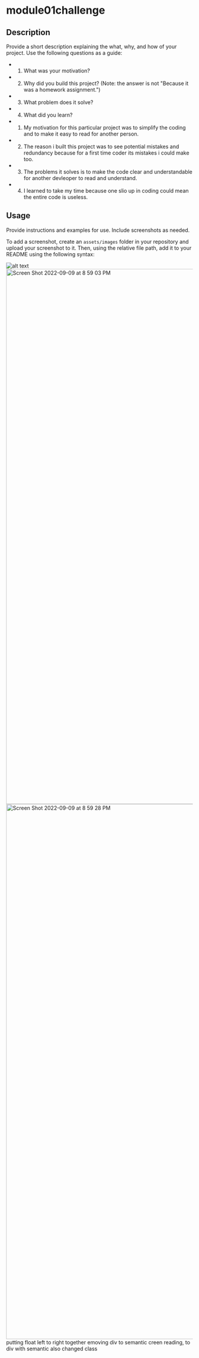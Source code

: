 # module01challenge

## Description

Provide a short description explaining the what, why, and how of your project. Use the following questions as a guide:

- 1. What was your motivation?
- 2. Why did you build this project? (Note: the answer is not "Because it was a homework assignment.")
- 3. What problem does it solve?
- 4. What did you learn?
- 1. My motivation for this particular project was to simplify the coding and to make it easy to read for another person.
- 2. The reason i built this project was to see potential mistakes and redundancy because for a first time coder its mistakes i could make too.
- 3. The problems it solves is to make the code clear and understandable for another devleoper to read and understand.
- 4. I learned to take my time because one slio up in coding could mean the entire code is useless.



## Usage

Provide instructions and examples for use. Include screenshots as needed.

To add a screenshot, create an `assets/images` folder in your repository and upload your screenshot to it. Then, using the relative file path, add it to your README using the following syntax:

![alt text](assets/images/screenshot.png)
<img width="1440" alt="Screen Shot 2022-09-09 at 8 59 03 PM" src="https://user-images.githubusercontent.com/85970879/189462934-4c8b02aa-314d-48e3-be93-d1bed5a0a084.png">
<img width="1440" alt="Screen Shot 2022-09-09 at 8 59 28 PM" src="https://user-images.githubusercontent.com/85970879/189462937-16ffb7a1-fc40-4e8c-8041-cb54ee6ad676.png">
putting float left to right together
emoving div to semantic
creen reading, to div with semantic also changed class
